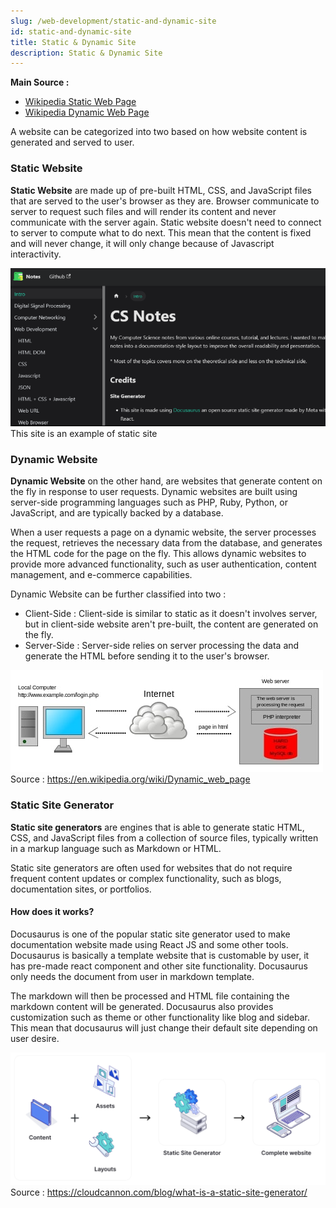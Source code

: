 ```yaml
---
slug: /web-development/static-and-dynamic-site
id: static-and-dynamic-site
title: Static & Dynamic Site
description: Static & Dynamic Site
---
```


**Main Source :**

- [Wikipedia Static Web Page](https://en.wikipedia.org/wiki/Static_web_page)
- [Wikipedia Dynamic Web Page](https://en.wikipedia.org/wiki/Dynamic_web_page)

A website can be categorized into two based on how website content is generated and served to user.

### Static Website

**Static Website** are made up of pre-built HTML, CSS, and JavaScript files that are served to the user's browser as they are. Browser communicate to server to request such files and will render its content and never communicate with the server again. Static website doesn't need to connect to server to compute what to do next. This mean that the content is fixed and will never change, it will only change because of Javascript interactivity.

![Shows a static website, which is this own website](./static-site.png)  
This site is an example of static site

### Dynamic Website

**Dynamic Website** on the other hand, are websites that generate content on the fly in response to user requests. Dynamic websites are built using server-side programming languages such as PHP, Ruby, Python, or JavaScript, and are typically backed by a database.

When a user requests a page on a dynamic website, the server processes the request, retrieves the necessary data from the database, and generates the HTML code for the page on the fly. This allows dynamic websites to provide more advanced functionality, such as user authentication, content management, and e-commerce capabilities.

Dynamic Website can be further classified into two :

- Client-Side : Client-side is similar to static as it doesn't involves server, but in client-side website aren't pre-built, the content are generated on the fly.
- Server-Side : Server-side relies on server processing the data and generate the HTML before sending it to the user's browser.

![Dynamic sites that process data from user and sends back HTML page](./dynamic-site.jpg)  
Source : https://en.wikipedia.org/wiki/Dynamic_web_page

### Static Site Generator

**Static site generators** are engines that is able to generate static HTML, CSS, and JavaScript files from a collection of source files, typically written in a markup language such as Markdown or HTML.

Static site generators are often used for websites that do not require frequent content updates or complex functionality, such as blogs, documentation sites, or portfolios.

#### How does it works?

Docusaurus is one of the popular static site generator used to make documentation website made using React JS and some other tools. Docusaurus is basically a template website that is customable by user, it has pre-made react component and other site functionality. Docusaurus only needs the document from user in markdown template.

The markdown will then be processed and HTML file containing the markdown content will be generated. Docusaurus also provides customization such as theme or other functionality like blog and sidebar. This mean that docusaurus will just change their default site depending on user desire.

![Static site generator that takes content, assets, and layout settings to produce a complete website](./static-generator.png)  
Source : https://cloudcannon.com/blog/what-is-a-static-site-generator/
